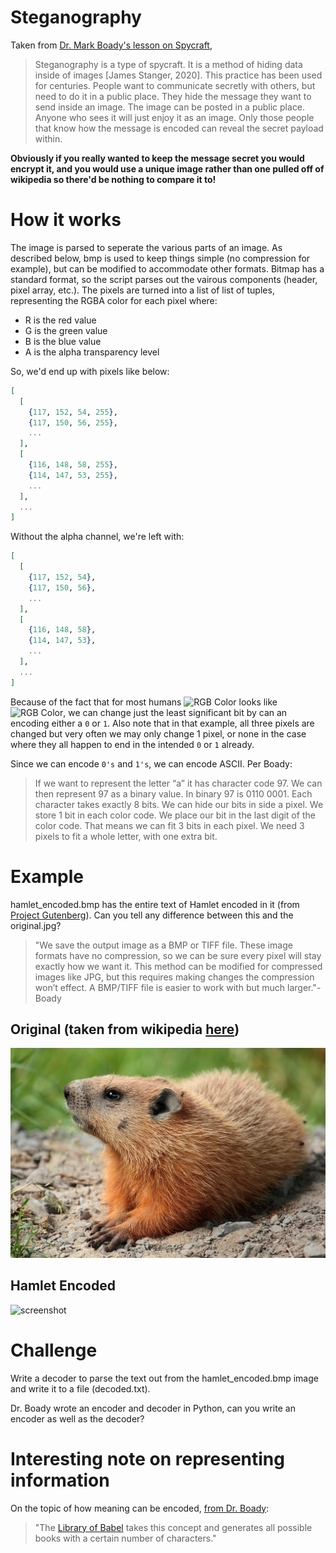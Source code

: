 # Steganography

  Taken from [Dr. Mark Boady's lesson on Spycraft](https://algorithms.boady.net/content/099_cool/001_steg.html?highlight=steganography),
  > Steganography is a type of spycraft. It is a method of hiding data inside of images [James Stanger, 2020]. This practice has been used for centuries. People want to communicate secretly with others, but need to do it in a public place. They hide the message they want to send inside an image. The image can be posted in a public place. Anyone who sees it will just enjoy it as an image. Only those people that know how the message is encoded can reveal the secret payload within.

  **Obviously if you really wanted to keep the message secret you would encrypt it, and you would use a unique image rather than one pulled off of wikipedia so there'd be nothing to compare it to!**

  # How it works
  The image is parsed to seperate the various parts of an image. As described below, bmp is used to keep things simple (no compression for example), but can be modified to accommodate other formats.
  Bitmap has a standard format, so the script parses out the vairous components (header, pixel array, etc.). The pixels are turned into a list of list of tuples, representing the RGBA color for each pixel where:
  - R is the red value
  - G is the green value
  - B is the blue value
  - A is the alpha transparency level
  
  So, we'd end up with pixels like below:
  ```elixir
  [
    [
      {117, 152, 54, 255},
      {117, 150, 56, 255},
      ...
    ],
    [
      {116, 148, 58, 255},
      {114, 147, 53, 255},
      ...
    ],
    ...
  ]
  ```

  Without the alpha channel, we're left with:
  ```elixir
  [
    [
      {117, 152, 54},
      {117, 150, 56},
      ...
    ],
    [
      {116, 148, 58},
      {114, 147, 53},
      ...
    ],
    ...
  ]
  ```

  Because of the fact that for most humans ![RGB Color](https://img.shields.io/badge/RGB-199%2C56%2C113-C73871?style=flat&labelColor=black)
  looks like ![RGB Color](https://img.shields.io/badge/RGB-198%2C57%2C112-C63970?style=flat&labelColor=black), we can change just the least significant
  bit by can an encoding either a `0` or `1`. Also note that in that example, all three pixels are changed but very often we may only change 1 pixel, or none in the case where
  they all happen to end in the intended `0` or `1` already.
  
  Since we can encode `0's` and `1's`, we can encode ASCII. Per Boady:
  > If we want to represent the letter “a” it has character code 97. We can then represent 97 as a binary value. In binary 97 is 0110 0001. Each character takes exactly 8 bits.
  > We can hide our bits in side a pixel. We store 1 bit in each color code. We place our bit in the last digit of the color code. That means we can fit 3 bits in each pixel. We need 3 pixels to fit a whole letter, with one
  > extra bit.

  # Example
  hamlet_encoded.bmp has the entire text of Hamlet encoded in it (from [Project
  Gutenberg](https://www.gutenberg.org/ebooks/1524)). Can you tell any
  difference between this and the original.jpg? 
  
  >"We save the output image as a BMP or TIFF file. These image formats have no
  compression, so we can be sure every pixel will stay exactly how we want it.
  This method can be modified for compressed images like JPG, but this requires
  making changes the compression won’t effect. A BMP/TIFF file is easier to work
  with but much larger."- Boady

  ## Original (taken from wikipedia [here](https://commons.wikimedia.org/w/index.php?curid=27124271))
  ![screenshot](original.jpg)

  ## Hamlet Encoded
  ![screenshot](hamlet_encoded.bmp)
  
  # Challenge
  Write a decoder to parse the text out from the hamlet_encoded.bmp image and write it to a file (decoded.txt).

  Dr. Boady wrote an encoder and decoder in Python, can you write an encoder as well as the decoder?

  # Interesting note on representing information
  On the topic of how meaning can be encoded,
  [from Dr. Boady](https://algorithms.boady.net/content/001_binary/007_chars.html?highlight=babel):
  >"The [Library of Babel](https://libraryofbabel.info/) takes this concept and generates all possible books with a certain number of characters."
  
